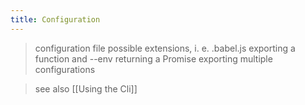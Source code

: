 ```yaml
---
title: Configuration
---
```

> configuration file
> possible extensions, i. e. .babel.js
> exporting a function and --env
> returning a Promise
> exporting multiple configurations

> see also [[Using the Cli]]
